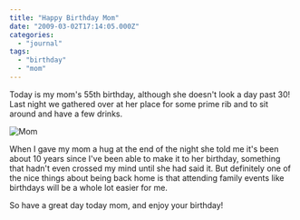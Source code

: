 ```yaml
---
title: "Happy Birthday Mom"
date: "2009-03-02T17:14:05.000Z"
categories: 
  - "journal"
tags: 
  - "birthday"
  - "mom"
---
```


Today is my mom's 55th birthday, although she doesn't look a day past 30! Last night we gathered over at her place for some prime rib and to sit around and have a few drinks.

![Mom](http://farm2.static.flickr.com/1109/539749873_45e7c072c2.jpg?v=0)

When I gave my mom a hug at the end of the night she told me it's been about 10 years since I've been able to make it to her birthday, something that hadn't even crossed my mind until she had said it. But definitely one of the nice things about being back home is that attending family events like birthdays will be a whole lot easier for me.

So have a great day today mom, and enjoy your birthday!
